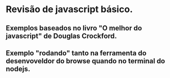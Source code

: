 # Revisão de javascript básico.

## Exemplos baseados no livro "O melhor do javascript" de Douglas Crockford.    

## Exemplo "rodando" tanto na ferramenta do desenvoveldor do browse quando no terminal do nodejs.